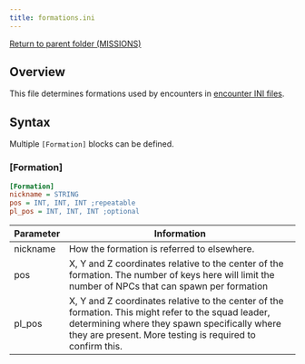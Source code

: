 ```yaml
---
title: formations.ini
---
```


[Return to parent folder (MISSIONS)](../Missions/index.md)

## Overview

This file determines formations used by encounters in [encounter INI files](./Encounters/encounters.ini.md).

## Syntax

Multiple `[Formation]` blocks can be defined.

### [Formation]

```ini
[Formation]
nickname = STRING
pos = INT, INT, INT ;repeatable
pl_pos = INT, INT, INT ;optional
```

| Parameter | Information                                                                                                                                                                                                       |
| --------- | ----------------------------------------------------------------------------------------------------------------------------------------------------------------------------------------------------------------- |
| nickname  | How the formation is referred to elsewhere.                                                                                                                                                                       |
| pos       | X, Y and Z coordinates relative to the center of the formation. The number of keys here will limit the number of NPCs that can spawn per formation                                                                |
| pl_pos    | X, Y and Z coordinates relative to the center of the formation. This might refer to the squad leader, determining where they spawn specifically where they are present. More testing is required to confirm this. |
